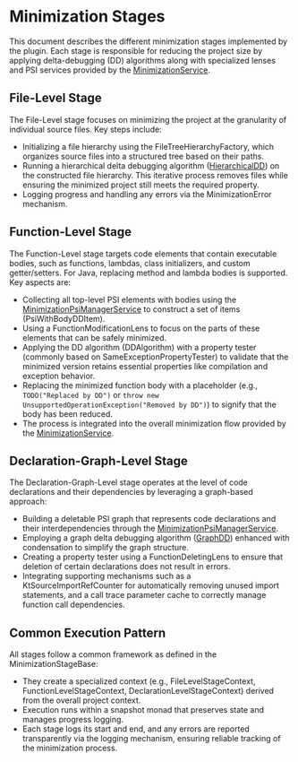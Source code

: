 # Minimization Stages

This document describes the different minimization stages implemented by the plugin. Each stage is responsible for
reducing the project size by applying delta-debugging (DD) algorithms along with specialized lenses and PSI services
provided by the [MinimizationService][service].

## File-Level Stage

The File-Level stage focuses on minimizing the project at the granularity of individual source files. Key steps include:

- Initializing a file hierarchy using the FileTreeHierarchyFactory, which organizes source files into a structured tree
  based on their paths.
- Running a hierarchical delta debugging
  algorithm ([HierarchicalDD](../../project-minimization-plugin/src/main/kotlin/org/plan/research/minimization/plugin/algorithm/stages/FileLevelStage.kt))
  on the constructed file hierarchy. This iterative process removes files while ensuring the minimized project still
  meets the required property.
- Logging progress and handling any errors via the MinimizationError mechanism.

## Function-Level Stage

The Function-Level stage targets code elements that contain executable bodies, such as functions, lambdas, class
initializers, and custom getter/setters.
For Java, replacing method and lambda bodies is supported.
Key aspects are:

- Collecting all top-level PSI elements with bodies using
  the [MinimizationPsiManagerService](../../project-minimization-plugin/src/main/kotlin/org/plan/research/minimization/plugin/services/MinimizationPsiManagerService.kt)
  to construct a set of items (PsiWithBodyDDItem).
- Using a FunctionModificationLens to focus on the parts of these elements that can be safely minimized.
- Applying the DD algorithm (DDAlgorithm) with a property tester (commonly based on SameExceptionPropertyTester) to
  validate that the minimized version retains essential properties like compilation and exception behavior.
- Replacing the minimized function body with a placeholder (e.g., `TODO("Replaced by DD")` or
  `throw new UnsupportedOperationException("Removed by DD")`) to signify that the body has
  been reduced.
- The process is integrated into the overall minimization flow provided by the [MinimizationService][service].

## Declaration-Graph-Level Stage

The Declaration-Graph-Level stage operates at the level of code declarations and their dependencies by leveraging a
graph-based approach:

- Building a deletable PSI graph that represents code declarations and their interdependencies through
  the [MinimizationPsiManagerService](../../project-minimization-plugin/src/main/kotlin/org/plan/research/minimization/plugin/services/MinimizationPsiManagerService.kt).
- Employing a graph delta debugging
  algorithm ([GraphDD](../../project-minimization-plugin/src/main/kotlin/org/plan/research/minimization/plugin/algorithm/stages/DeclarationGraphLevelStage.kt))
  enhanced with condensation to simplify the graph structure.
- Creating a property tester using a FunctionDeletingLens to ensure that deletion of certain declarations does not
  result in errors.
- Integrating supporting mechanisms such as a KtSourceImportRefCounter for automatically removing unused import
  statements, and a call trace parameter cache to correctly manage function call dependencies.

## Common Execution Pattern

All stages follow a common framework as defined in the MinimizationStageBase:

- They create a specialized context (e.g., FileLevelStageContext, FunctionLevelStageContext,
  DeclarationLevelStageContext) derived from the overall project context.
- Execution runs within a snapshot monad that preserves state and manages progress logging.
- Each stage logs its start and end, and any errors are reported transparently via the logging mechanism, ensuring
  reliable tracking of the minimization process.

[service]: ../../project-minimization-plugin/src/main/kotlin/org/plan/research/minimization/plugin/services/MinimizationService.kt
